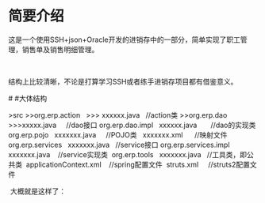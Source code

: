 # 简要介绍
<p>这是一个使用SSH+json+Oracle开发的进销存中的一部分，简单实现了职工管理，销售单及销售明细管理。</p><br>
<p>结构上比较清晰，不论是打算学习SSH或者练手进销存项目都有借鉴意义。</p>
# #大体结构
<p>
>src
  >>org.erp.action
   >>> xxxxxx.java    //action类
  >>org.erp.dao
    >>>xxxxx.java      //dao接口
  org.erp.dao.impl
    xxxxxx.java       //dao的实现类
  org.erp.pojo
    xxxxxxx.java     //POJO类
    xxxxxxx.xml      //映射文件
  org.erp.services
    xxxxxxx.java    //service接口
  org.erp.services.impl
    xxxxxxx.java    //service实现类
  org.erp.tools
    xxxxxxx.java    //工具类，即公共类
  applicationContext.xml    //spring配置文件
  struts.xml      //struts2配置文件
  </p>
  大概就是这样了：
 
